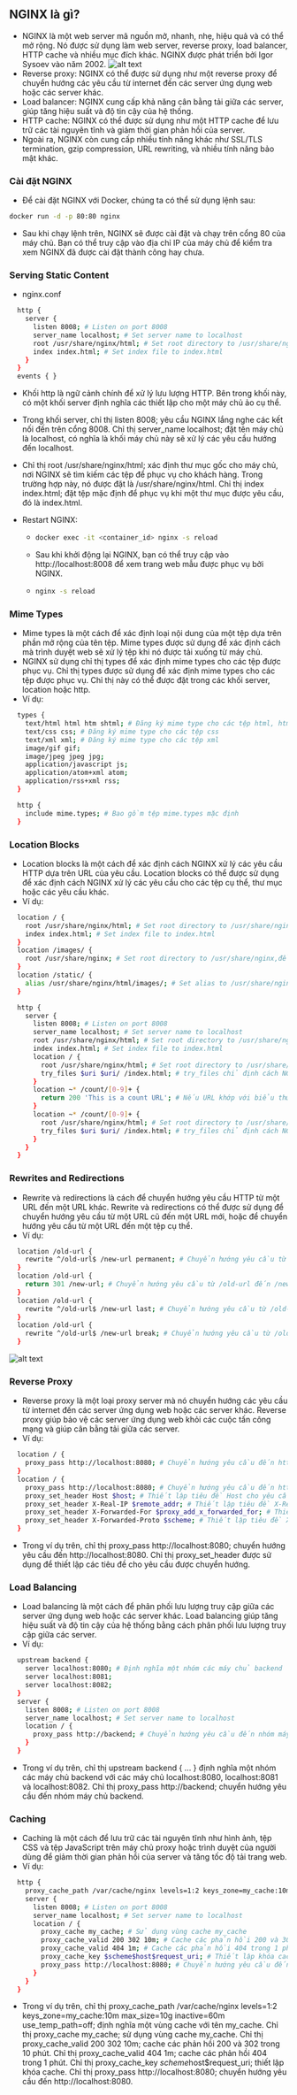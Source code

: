 ## NGINX là gì?
- NGINX là một web server mã nguồn mở, nhanh, nhẹ, hiệu quả và có thể mở rộng. Nó được sử dụng làm web server, reverse proxy, load balancer, HTTP cache và nhiều mục đích khác. NGINX được phát triển bởi Igor Sysoev vào năm 2002.
![alt text](image.png)
- Reverse proxy: NGINX có thể được sử dụng như một reverse proxy để chuyển hướng các yêu cầu từ internet đến các server ứng dụng web hoặc các server khác.
- Load balancer: NGINX cung cấp khả năng cân bằng tải giữa các server, giúp tăng hiệu suất và độ tin cậy của hệ thống.
- HTTP cache: NGINX có thể được sử dụng như một HTTP cache để lưu trữ các tài nguyên tĩnh và giảm thời gian phản hồi của server.
- Ngoài ra, NGINX còn cung cấp nhiều tính năng khác như SSL/TLS termination, gzip compression, URL rewriting, và nhiều tính năng bảo mật khác.
### Cài đặt NGINX
- Để cài đặt NGINX với Docker, chúng ta có thể sử dụng lệnh sau:
```bash
docker run -d -p 80:80 nginx
```
- Sau khi chạy lệnh trên, NGINX sẽ được cài đặt và chạy trên cổng 80 của máy chủ. Bạn có thể truy cập vào địa chỉ IP của máy chủ để kiểm tra xem NGINX đã được cài đặt thành công hay chưa.
### Serving Static Content
- nginx.conf
```bash
  http {
    server {
      listen 8008; # Listen on port 8008
      server_name localhost; # Set server name to localhost
      root /usr/share/nginx/html; # Set root directory to /usr/share/nginx/html
      index index.html; # Set index file to index.html
    }
  }
  events { }
```
- Khối http là ngữ cảnh chính để xử lý lưu lượng HTTP. Bên trong khối này, có một khối server định nghĩa các thiết lập cho một máy chủ ảo cụ thể.

- Trong khối server, chỉ thị listen 8008; yêu cầu NGINX lắng nghe các kết nối đến trên cổng 8008. Chỉ thị server_name localhost; đặt tên máy chủ là localhost, có nghĩa là khối máy chủ này sẽ xử lý các yêu cầu hướng đến localhost.

- Chỉ thị root /usr/share/nginx/html; xác định thư mục gốc cho máy chủ, nơi NGINX sẽ tìm kiếm các tệp để phục vụ cho khách hàng. Trong trường hợp này, nó được đặt là /usr/share/nginx/html. Chỉ thị index index.html; đặt tệp mặc định để phục vụ khi một thư mục được yêu cầu, đó là index.html.
- Restart NGINX:
  - ```bash
    docker exec -it <container_id> nginx -s reload
    ```
  - Sau khi khởi động lại NGINX, bạn có thể truy cập vào http://localhost:8008 để xem trang web mẫu được phục vụ bởi NGINX.
  - ```bash
    nginx -s reload
    ```
### Mime Types
- Mime types là một cách để xác định loại nội dung của một tệp dựa trên phần mở rộng của tên tệp. Mime types được sử dụng để xác định cách mà trình duyệt web sẽ xử lý tệp khi nó được tải xuống từ máy chủ.
- NGINX sử dụng chỉ thị types để xác định mime types cho các tệp được phục vụ. Chỉ thị types được sử dụng để xác định mime types cho các tệp được phục vụ. Chỉ thị này có thể được đặt trong các khối server, location hoặc http.
- Ví dụ:
```bash
  types {
    text/html html htm shtml; # Đăng ký mime type cho các tệp html, htm và shtml
    text/css css; # Đăng ký mime type cho các tệp css
    text/xml xml; # Đăng ký mime type cho các tệp xml
    image/gif gif;
    image/jpeg jpeg jpg;
    application/javascript js;
    application/atom+xml atom;
    application/rss+xml rss;
  }
```
```bash
  http {
    include mime.types; # Bao gồm tệp mime.types mặc định
  }
```
### Location Blocks
- Location blocks là một cách để xác định cách NGINX xử lý các yêu cầu HTTP dựa trên URL của yêu cầu. Location blocks có thể được sử dụng để xác định cách NGINX xử lý các yêu cầu cho các tệp cụ thể, thư mục hoặc các yêu cầu khác.
- Ví dụ:
```bash
  location / {
    root /usr/share/nginx/html; # Set root directory to /usr/share/nginx/html
    index index.html; # Set index file to index.html
  }
  location /images/ {
    root /usr/share/nginx; # Set root directory to /usr/share/nginx,để phục vụ các tệp trong thư mục /usr/share/nginx/images (localhost:8008/images)
  }
  location /static/ {
    alias /usr/share/nginx/html/images/; # Set alias to /usr/share/nginx/html/images, để phục vụ các tệp trong thư mục /usr/share/nginx/html/images (localhost:8008/static- Content là của thư mục /usr/share/nginx/html/images)
  }
```
```bash
  http {
    server {
      listen 8008; # Listen on port 8008
      server_name localhost; # Set server name to localhost
      root /usr/share/nginx/html; # Set root directory to /usr/share/nginx/html
      index index.html; # Set index file to index.html
      location / {
        root /usr/share/nginx/html; # Set root directory to /usr/share/nginx/html
        try_files $uri $uri/ /index.html; # try_files chỉ định cách NGINX xử lý các yêu cầu, nếu tệp hoặc thư mục không tồn tại, nó sẽ chuyển hướng yêu cầu đến index.html
      }
      location ~* /count/[0-9]+ {
        return 200 'This is a count URL'; # Nếu URL khớp với biểu thức chính quy /count/[0-9]+, NGINX sẽ trả về một phản hồi 200 với nội dung 'This is a count URL'
      }
      location ~* /count/[0-9]+ {
        root /usr/share/nginx/html; # Set root directory to /usr/share/nginx/html
        try_files $uri $uri/ /index.html; # try_files chỉ định cách NGINX xử lý các yêu cầu, nếu tệp hoặc thư mục không tồn tại, nó sẽ chuyển hướng yêu cầu đến index.html
      }
    }
  }
```
### Rewrites and Redirections
- Rewrite và redirections là cách để chuyển hướng yêu cầu HTTP từ một URL đến một URL khác. Rewrite và redirections có thể được sử dụng để chuyển hướng yêu cầu từ một URL cũ đến một URL mới, hoặc để chuyển hướng yêu cầu từ một URL đến một tệp cụ thể.
- Ví dụ:
```bash
  location /old-url {
    rewrite ^/old-url$ /new-url permanent; # Chuyển hướng yêu cầu từ /old-url đến /new-url với mã trạng thái 301
  }
  location /old-url {
    return 301 /new-url; # Chuyển hướng yêu cầu từ /old-url đến /new-url với mã trạng thái 301
  }
  location /old-url {
    rewrite ^/old-url$ /new-url last; # Chuyển hướng yêu cầu từ /old-url đến /new-url và ngừng xử lý các chỉ thị rewrite khác
  }
  location /old-url {
    rewrite ^/old-url$ /new-url break; # Chuyển hướng yêu cầu từ /old-url đến /new-url và tiếp tục xử lý các chỉ thị rewrite khác
  }
```
![alt text](image-1.png)

### Reverse Proxy
- Reverse proxy là một loại proxy server mà nó chuyển hướng các yêu cầu từ internet đến các server ứng dụng web hoặc các server khác. Reverse proxy giúp bảo vệ các server ứng dụng web khỏi các cuộc tấn công mạng và giúp cân bằng tải giữa các server.
- Ví dụ:
```bash
  location / {
    proxy_pass http://localhost:8080; # Chuyển hướng yêu cầu đến http://localhost:8080
  }
  location / {
    proxy_pass http://localhost:8080; # Chuyển hướng yêu cầu đến http://localhost:8080
    proxy_set_header Host $host; # Thiết lập tiêu đề Host cho yêu cầu
    proxy_set_header X-Real-IP $remote_addr; # Thiết lập tiêu đề X-Real-IP cho yêu cầu
    proxy_set_header X-Forwarded-For $proxy_add_x_forwarded_for; # Thiết lập tiêu đề X-Forwarded-For cho yêu cầu
    proxy_set_header X-Forwarded-Proto $scheme; # Thiết lập tiêu đề X-Forwarded-Proto cho yêu cầu
  }
```
- Trong ví dụ trên, chỉ thị proxy_pass http://localhost:8080; chuyển hướng yêu cầu đến http://localhost:8080. Chỉ thị proxy_set_header được sử dụng để thiết lập các tiêu đề cho yêu cầu được chuyển hướng.
### Load Balancing
- Load balancing là một cách để phân phối lưu lượng truy cập giữa các server ứng dụng web hoặc các server khác. Load balancing giúp tăng hiệu suất và độ tin cậy của hệ thống bằng cách phân phối lưu lượng truy cập giữa các server.
- Ví dụ:
```bash
  upstream backend {
    server localhost:8080; # Định nghĩa một nhóm các máy chủ backend
    server localhost:8081;
    server localhost:8082;
  }
  server {
    listen 8008; # Listen on port 8008
    server_name localhost; # Set server name to localhost
    location / {
      proxy_pass http://backend; # Chuyển hướng yêu cầu đến nhóm máy chủ backend
    }
  }
```
- Trong ví dụ trên, chỉ thị upstream backend { ... } định nghĩa một nhóm các máy chủ backend với các máy chủ localhost:8080, localhost:8081 và localhost:8082. Chỉ thị proxy_pass http://backend; chuyển hướng yêu cầu đến nhóm máy chủ backend.
### Caching
- Caching là một cách để lưu trữ các tài nguyên tĩnh như hình ảnh, tệp CSS và tệp JavaScript trên máy chủ proxy hoặc trình duyệt của người dùng để giảm thời gian phản hồi của server và tăng tốc độ tải trang web.
- Ví dụ:
```bash
  http {
    proxy_cache_path /var/cache/nginx levels=1:2 keys_zone=my_cache:10m max_size=10g inactive=60m use_temp_path=off; # Định nghĩa một vùng cache với tên my_cache
    server {
      listen 8008; # Listen on port 8008
      server_name localhost; # Set server name to localhost
      location / {
        proxy_cache my_cache; # Sử dụng vùng cache my_cache
        proxy_cache_valid 200 302 10m; # Cache các phản hồi 200 và 302 trong 10 phút
        proxy_cache_valid 404 1m; # Cache các phản hồi 404 trong 1 phút
        proxy_cache_key $scheme$host$request_uri; # Thiết lập khóa cache
        proxy_pass http://localhost:8080; # Chuyển hướng yêu cầu đến http://localhost:8080
      }
    }
  }
```
- Trong ví dụ trên, chỉ thị proxy_cache_path /var/cache/nginx levels=1:2 keys_zone=my_cache:10m max_size=10g inactive=60m use_temp_path=off; định nghĩa một vùng cache với tên my_cache. Chỉ thị proxy_cache my_cache; sử dụng vùng cache my_cache. Chỉ thị proxy_cache_valid 200 302 10m; cache các phản hồi 200 và 302 trong 10 phút. Chỉ thị proxy_cache_valid 404 1m; cache các phản hồi 404 trong 1 phút. Chỉ thị proxy_cache_key $scheme$host$request_uri; thiết lập khóa cache. Chỉ thị proxy_pass http://localhost:8080; chuyển hướng yêu cầu đến http://localhost:8080.
